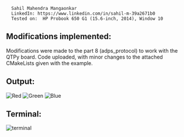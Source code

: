       Sahil Mahendra Mangaonkar
      LinkedIn: https://www.linkedin.com/in/sahil-m-39a2671b0
      Tested on:  HP Probook 650 G1 (15.6-inch, 2014), Window 10 

## Modifications implemented:

Modifications were made to the part 8 (adps_protocol) to work with the QTPy board. Code uploaded, with minor changes to the attached CMakeLists given with the example.

## Output: 

![Red](https://user-images.githubusercontent.com/73771085/202676742-4abd4aea-11e5-45ce-b71d-d8de55d94663.jpeg)
![Green](https://user-images.githubusercontent.com/73771085/202676744-7763fed2-45db-42bc-9c4e-6333e6feedbb.jpeg)
![Blue](https://user-images.githubusercontent.com/73771085/202676746-d7c3b7b2-482b-4259-8648-c6aea2015985.jpeg)

## Terminal:
![terminal](https://user-images.githubusercontent.com/73771085/202676764-cec2b402-1228-4e7f-b07a-ff19ff04246e.jpeg)
